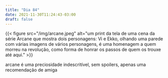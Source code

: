 ```yaml
---
title: "Dia 84"
date: 2021-11-30T11:24:43-03:00
draft: false
---
```


{{< figure src="/img/arcane.jpeg" alt="um print da tela de uma cena da série Arcane que mostra dois personagens: Vi e Ekko, olhando uma parede com várias imagens de vários personagens, é uma homenagem a quem morreu na revolução, como forma de honrar os passos de quem os trouxe até aqui." >}}

arcane é uma preciosidade indescritível, sem spoilers, apenas uma recomendação de amiga